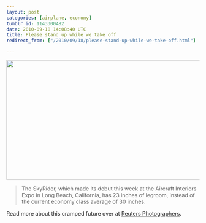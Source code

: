 ```yaml
---
layout: post
categories: [airplane, economy]
tumblr_id: 1143300482  
date: 2010-09-18 14:08:40 UTC
title: Please stand up while we take off
redirect_from: ["/2010/09/18/please-stand-up-while-we-take-off.html"]

---
```


[<img src="//f.cl.ly/items/40400acb758329c37745/www.reuters-1.png" width="640" height="312">](http://blogs.reuters.com/photo/2010/09/16/standing-room-only/)

> The SkyRider, which made its debut this week at the Aircraft Interiors Expo in Long Beach, California, has 23 inches of legroom, instead of the current economy class average of 30 inches.

Read more about this cramped future over at [Reuters Photographers](http://blogs.reuters.com/photo/2010/09/16/standing-room-only/).